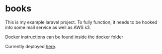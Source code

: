 # books

This is my example laravel project.  To fully function, it needs to be hooked into some mail service as well as AWS s3.

Docker instructions can be found inside the docker folder

Currently deployed [here](https://books.kimberly.technology).
